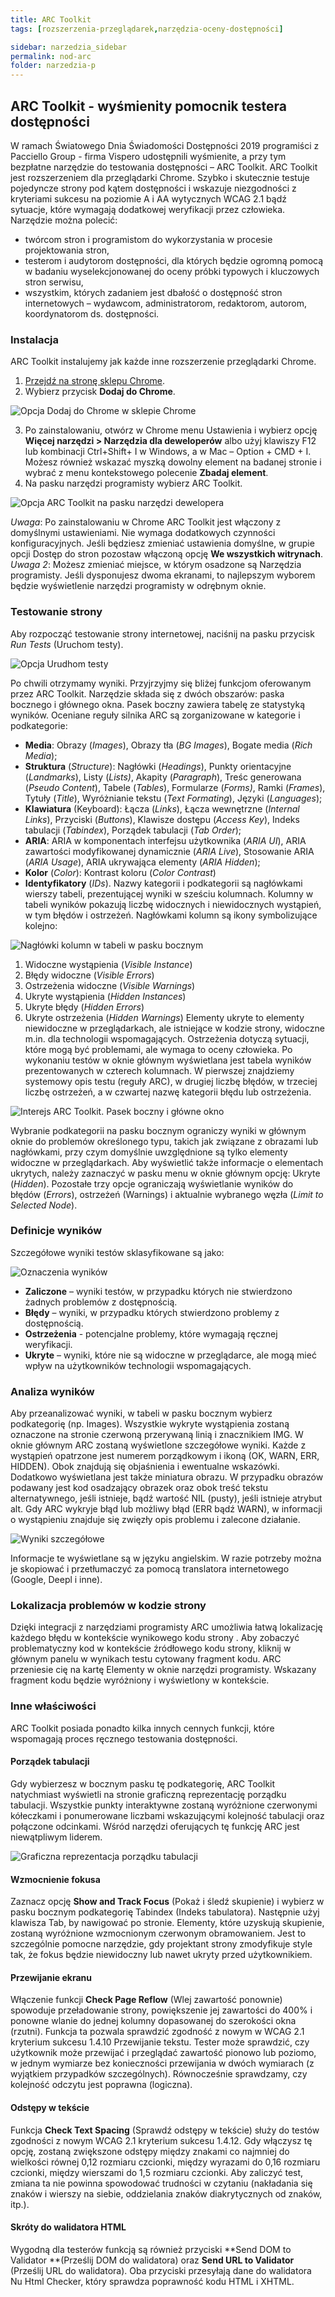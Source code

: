 ```yaml
---
title: ARC Toolkit
tags: [rozszerzenia-przeglądarek,narzędzia-oceny-dostępności]

sidebar: narzedzia_sidebar
permalink: nod-arc
folder: narzedzia-p
---
```


## ARC Toolkit - wyśmienity pomocnik testera dostępności

W ramach Światowego Dnia Świadomości Dostępności 2019 programiści z Pacciello Group - firma Vispero udostępnili wyśmienite, a przy tym bezpłatne narzędzie do testowania dostępności – ARC Toolkit.
ARC Toolkit jest rozszerzeniem dla przeglądarki Chrome. Szybko i skutecznie testuje pojedyncze strony pod kątem dostępności i wskazuje niezgodności z kryteriami sukcesu na poziomie A i AA wytycznych WCAG 2.1 bądź sytuacje, które wymagają dodatkowej weryfikacji przez człowieka.
Narzędzie można polecić:
-	twórcom stron i programistom do wykorzystania w procesie projektowania stron,
-	testerom i audytorom dostępności, dla których będzie ogromną pomocą w badaniu wyselekcjonowanej do oceny próbki typowych i kluczowych stron serwisu,
-	wszystkim, których zadaniem jest dbałość o dostępność stron internetowych – wydawcom,  administratorom, redaktorom, autorom, koordynatorom ds. dostępności.   

### Instalacja
ARC Toolkit instalujemy jak każde inne rozszerzenie przeglądarki Chrome.
1.	[Przejdź na stronę sklepu Chrome](https://chrome.google.com/webstore/detail/arc-toolkit/chdkkkccnlfncngelccgbgfmjebmkmce).
2.	Wybierz przycisk **Dodaj do Chrome**.

![Opcja Dodaj do Chrome w sklepie Chrome](/images/narzedzia/arc_toolkit_dodaj-do-chrome.png)

3.	Po zainstalowaniu, otwórz w Chrome menu Ustawienia i wybierz opcję **Więcej narzędzi > Narzędzia dla deweloperów** albo użyj klawiszy F12 lub kombinacji Ctrl+Shift+ I w Windows, a w Mac – Option + CMD + I. Możesz również wskazać myszką dowolny element na badanej  stronie i wybrać z menu kontekstowego polecenie **Zbadaj element**.
4.	Na pasku narzędzi programisty wybierz ARC Toolkit.

![Opcja ARC Toolkit na pasku narzędzi dewelopera](/images/narzedzia/arc-toolkit_na-pasku-dewelopera.png)

*Uwaga*: Po zainstalowaniu w Chrome ARC Toolkit jest włączony z domyślnymi ustawieniami. Nie wymaga dodatkowych czynności konfiguracyjnych. Jeśli będziesz zmieniać ustawienia domyślne, w grupie opcji Dostęp do stron pozostaw włączoną opcję **We wszystkich witrynach**.  
*Uwaga 2*: Możesz zmieniać miejsce, w którym osadzone są Narzędzia programisty. Jeśli dysponujesz dwoma ekranami, to najlepszym wyborem będzie wyświetlenie narzędzi programisty w odrębnym oknie.

### Testowanie strony
Aby rozpocząć testowanie strony internetowej, naciśnij na pasku przycisk _Run Tests_ (Uruchom testy).

![Opcja Urudhom testy](/images/narzedzia/arc_toolkit-uruchom-test.png)

Po chwili otrzymamy wyniki. Przyjrzyjmy się bliżej funkcjom oferowanym przez ARC Toolkit.
Narzędzie składa się z dwóch obszarów: paska bocznego i głównego okna. Pasek boczny zawiera tabelę ze statystyką wyników.
Oceniane reguły silnika ARC są zorganizowane w kategorie i podkategorie:
-	**Media**: Obrazy (*Images*), Obrazy tła (*BG Images*), Bogate media (*Rich Media*);
-	**Struktura** (*Structure*): Nagłówki (*Headings*), Punkty orientacyjne (*Landmarks*), Listy (*Lists)*, Akapity (*Paragraph*), Treśc generowana (*Pseudo Content*), Tabele (*Tables*), Formularze (*Forms)*, Ramki (*Frames*), Tytuły (*Title*), Wyróżnianie tekstu (*Text Formating*), Języki (*Languages*);
-	**Klawiatura** (Keyboard): Łącza (*Links*), Łącza wewnętrzne (*Internal Links*), Przyciski (*Buttons*), Klawisze dostępu (*Access Key*), Indeks tabulacji (*Tabindex*), Porządek tabulacji (*Tab Order*);
-	**ARIA**: ARIA w komponentach interfejsu użytkownika (*ARIA UI*), ARIA zawartości modyfikowanej dynamicznie (*ARIA Live*), Stosowanie ARIA (*ARIA Usage*), ARIA ukrywająca elementy (*ARIA Hidden*);
-	**Kolor** (*Color*): Kontrast koloru (*Color Contrast*)
-	**Identyfikatory** (*IDs*).
Nazwy kategorii i podkategorii są nagłówkami wierszy tabeli, prezentującej wyniki w sześciu kolumnach.
Kolumny w tabeli wyników pokazują liczbę widocznych i niewidocznych wystąpień, w tym błędów i ostrzeżeń. Nagłówkami kolumn są ikony symbolizujące kolejno:

![Nagłówki kolumn w tabeli w pasku bocznym](/images/narzedzia/arc-toolkit-nglowki-kolumn.png)

1.	Widoczne wystąpienia (*Visible Instance*)
2.	Błędy widoczne (*Visible Errors*)
3.	Ostrzeżenia widoczne (*Visible Warnings*)
4.	Ukryte wystąpienia (*Hidden Instances*)
5.	Ukryte błędy (*Hidden Errors*)
6.	Ukryte ostrzeżenia (*Hidden Warnings*)
Elementy ukryte to elementy niewidoczne w przeglądarkach, ale istniejące w kodzie strony, widoczne m.in. dla technologii wspomagających.  Ostrzeżenia dotyczą sytuacji, które mogą być problemami, ale wymaga to oceny człowieka.
Po wykonaniu testów w oknie głównym wyświetlana jest tabela wyników prezentowanych w czterech kolumnach. W pierwszej znajdziemy systemowy opis testu (reguły ARC), w drugiej liczbę błędów, w trzeciej liczbę ostrzeżeń, a w czwartej nazwę kategorii błędu lub ostrzeżenia.  

![Interejs ARC Toolkit. Pasek boczny i główne okno](/images/narzedzia/arc-toolkit-okno.png)

Wybranie podkategorii na pasku bocznym ograniczy wyniki w głównym oknie do problemów określonego typu, takich jak związane z obrazami lub nagłówkami, przy czym domyślnie uwzględnione są tylko elementy widoczne w przeglądarkach. Aby wyświetlić także informacje o elementach ukrytych, należy zaznaczyć w pasku menu w oknie głównym opcję: Ukryte (*Hidden*). Pozostałe trzy opcje ograniczają wyświetlanie wyników do błędów (*Errors*), ostrzeżeń (Warnings) i aktualnie wybranego węzła (*Limit to Selected Node*).

### Definicje wyników
Szczegółowe wyniki testów sklasyfikowane są jako:

![Oznaczenia wyników](/images/narzedzia/arc_klasyfikacja.png)

-	**Zaliczone** – wyniki testów, w przypadku których nie stwierdzono żadnych problemów z dostępnością.
-	**Błędy** – wyniki, w przypadku których stwierdzono problemy z dostępnością.
-	**Ostrzeżenia** - potencjalne problemy, które wymagają ręcznej weryfikacji.
-	**Ukryte** – wyniki, które nie są widoczne w przeglądarce, ale mogą mieć wpływ na użytkowników technologii wspomagających.

### Analiza wyników
Aby przeanalizować wyniki, w tabeli w pasku bocznym wybierz podkategorię (np. Images).
Wszystkie wykryte wystąpienia zostaną oznaczone na stronie czerwoną przerywaną linią i znacznikiem IMG.
W oknie głównym ARC zostaną wyświetlone szczegółowe wyniki. Każde z wystąpień opatrzone jest numerem porządkowym i ikoną (OK, WARN, ERR, HIDDEN). Obok znajdują się objaśnienia i ewentualne wskazówki. Dodatkowo wyświetlana jest także miniatura obrazu. W przypadku obrazów podawany jest kod osadzający obrazek oraz obok treść tekstu alternatywnego, jeśli istnieje, bądź wartość NIL (pusty), jeśli istnieje atrybut alt.
Gdy ARC wykryje błąd lub możliwy błąd (ERR bądź WARN), w informacji o wystąpieniu znajduje się zwięzły opis problemu i zalecone działanie.

![Wyniki szczegółowe](/images/narzedzia/arc-toolkit-szczegolowe.png)

Informacje te wyświetlane są w języku angielskim. W razie potrzeby można je skopiować i przetłumaczyć za pomocą translatora internetowego (Google, Deepl i inne).

### Lokalizacja problemów w kodzie strony
Dzięki integracji z narzędziami programisty ARC umożliwia łatwą lokalizację każdego  błędu w kontekście wynikowego kodu strony .
Aby zobaczyć problematyczny kod w kontekście źródłowego kodu strony, kliknij w głównym panelu w wynikach testu cytowany fragment kodu.
ARC przeniesie cię na kartę Elementy w oknie narzędzi programisty. Wskazany fragment kodu będzie wyróżniony i wyświetlony w kontekście.


### Inne właściwości
ARC Toolkit posiada ponadto kilka innych cennych funkcji, które wspomagają proces ręcznego testowania dostępności.

#### Porządek tabulacji
Gdy wybierzesz w bocznym pasku tę podkategorię, ARC Toolkit natychmiast wyświetli na stronie graficzną reprezentację porządku tabulacji. Wszystkie punkty interaktywne zostaną wyróżnione czerwonymi kółeczkami i ponumerowane liczbami wskazującymi kolejność tabulacji oraz połączone odcinkami. Wśród narzędzi oferujących tę funkcję ARC jest niewątpliwym liderem.

![Graficzna reprezentacja porządku tabulacji](/images/narzedzia/arc-toolkit-tab-order.png)

#### Wzmocnienie fokusa
Zaznacz opcję **Show and Track Focus** (Pokaż i śledź skupienie) i wybierz w pasku bocznym podkategorię Tabindex (Indeks tabulatora). Następnie użyj klawisza Tab, by nawigować po stronie. Elementy, które uzyskują skupienie, zostaną wyróżnione wzmocnionym czerwonym obramowaniem. Jest to szczególnie pomocne narzędzie,  gdy projektant strony zmodyfikuje style tak, że fokus będzie niewidoczny lub nawet ukryty przed użytkownikiem.
#### Przewijanie ekranu
Włączenie funkcji **Check Page Reflow** (Wlej zawartość ponownie) spowoduje przeładowanie strony, powiększenie jej zawartości do 400% i ponowne wlanie do jednej kolumny dopasowanej do szerokości okna (rzutni). Funkcja ta pozwala sprawdzić zgodność z nowym w WCAG 2.1 kryterium sukcesu 1.4.10 Przewijanie tekstu. Tester może sprawdzić, czy użytkownik może przewijać i przeglądać zawartość pionowo lub poziomo, w jednym wymiarze bez konieczności przewijania w dwóch wymiarach (z wyjątkiem przypadków szczególnych). Równocześnie sprawdzamy, czy kolejność odczytu jest poprawna (logiczna).
#### Odstępy w tekście
Funkcja **Check Text Spacing** (Sprawdź odstępy w tekście) służy do testów zgodności z nowym WCAG 2.1 kryterium sukcesu 1.4.12. Gdy włączysz tę opcję, zostaną zwiększone odstępy między znakami co najmniej do wielkości równej 0,12 rozmiaru czcionki, między wyrazami do 0,16 rozmiaru czcionki, między wierszami do 1,5 rozmiaru czcionki. Aby zaliczyć test, zmiana ta nie powinna spowodować trudności w czytaniu (nakładania się znaków i wierszy na siebie, oddzielania znaków diakrytycznych od znaków, itp.).
#### Skróty do walidatora HTML
Wygodną dla testerów funkcją są również przyciski **Send DOM to Validator **(Prześlij DOM do walidatora) oraz **Send URL to Validator** (Prześlij URL do walidatora). Oba przyciski przesyłają dane do walidatora Nu Html Checker, który sprawdza poprawność kodu HTML i XHTML.
